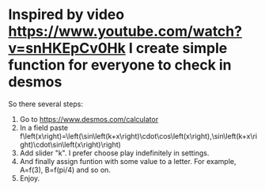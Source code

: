 # Inspired by video https://www.youtube.com/watch?v=snHKEpCv0Hk I create simple function for everyone to check in desmos
So there several steps:
1. Go to https://www.desmos.com/calculator
2. In a field paste f\left(x\right)=\left(\sin\left(k+x\right)\cdot\cos\left(x\right),\sin\left(k+x\right)\cdot\sin\left(x\right)\right)
3. Add slider "k". I prefer choose play indefinitely in settings.
4. And finally assign funtion with some value to a letter. For example, A=f(3), B=f(pi/4) and so on.
5. Enjoy.
